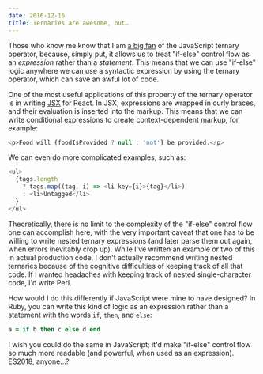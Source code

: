 ```yaml
---
date: 2016-12-16
title: Ternaries are awesome, but…
---
```

Those who know me know that I am [a big fan](https://docs.google.com/presentation/d/15dZNCA-F8L-yk1vIcpNLpe-LvHoPmp_GRxo49VLzC30/edit#slide=id.p) of the JavaScript ternary operator, because, simply put, it allows us to treat "if-else" control flow as an _expression_ rather than a _statement_. This means that we can use "if-else" logic anywhere we can use a syntactic expression by using the ternary operator, which can save an awful lot of code.

One of the most useful applications of this property of the ternary operator is in writing [JSX](https://facebook.github.io/react/docs/jsx-in-depth.html) for React. In JSX, expressions are wrapped in curly braces, and their evaluation is inserted into the markup. This means that we can write conditional expressions to create context-dependent markup, for example:

```javascript
<p>Food will {foodIsProvided ? null : 'not'} be provided.</p>
```

We can even do more complicated examples, such as:

```javascript
<ul>
  {tags.length
    ? tags.map((tag, i) => <li key={i}>{tag}</li>)
    : <li>Untagged</li>
  }
</ul>
```

Theoretically, there is no limit to the complexity of the "if-else" control flow one can accomplish here, with the very important caveat that one has to be willing to write nested ternary expressions (and later parse them out again, when errors inevitably crop up). While I've written an example or two of this in actual production code, I don't actually recommend writing nested ternaries because of the cognitive difficulties of keeping track of all that code. If I wanted headaches with keeping track of nested single-character code, I'd write Perl.

How would I do this differently if JavaScript were mine to have designed? In Ruby, you can write this kind of logic as an expression rather than a statement with the words `if`, `then`, and `else`:

```ruby
a = if b then c else d end
```

I wish you could do the same in JavaScript; it'd make "if-else" control flow so much more readable (and powerful, when used as an expression). ES2018, anyone…?
